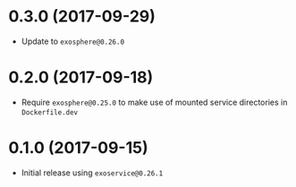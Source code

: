 # 0.3.0 (2017-09-29)

* Update to `exosphere@0.26.0`

# 0.2.0 (2017-09-18)

* Require `exosphere@0.25.0` to make use of mounted service directories in `Dockerfile.dev`

# 0.1.0 (2017-09-15)

* Initial release using `exoservice@0.26.1`
